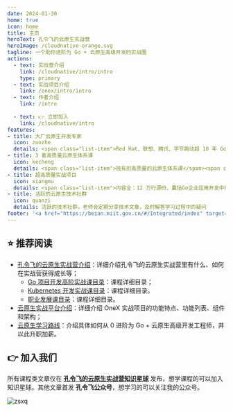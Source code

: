```yaml
---
date: 2024-01-30
home: true
icon: home
title: 主页
heroText: 孔令飞的云原生实战营
heroImage: /cloudnative-orange.svg
tagline: 一个助你进阶为 Go + 云原生高级开发的实战圈
actions:
  - text: 实战营介绍
    link: /cloudnative/intro/intro
    type: primary
  - text: 实战项目介绍
    link: /onex/intro/intro
  - text: 作者介绍
    link: /intro
    
  - text: 👉 立即加入
    link: /cloudnative/intro
features:
- title: 大厂云原生开发专家
  icon: zuozhe
  details: <span class="list-item">Red Hat、联想、腾讯、字节跳动超 10 年 Go + 云原生开发经验</span><span class="list-item">2 本书，4 套网课的技术课程写作经验</span><span class="list-item">中国移动通信联合会专家级讲师</span><span class="list-item">2023 年机械工业出版社新锐作者</span><span class="list-item">多个国内外知名产品设计和开发经验</span><span class="list-item">一个为写课敢于放弃头发的人</span>
- title: 3 套高质量云原生体系课
  icon: kecheng
  details: <span class="list-item">独有的高质量的云原生体系课</span><span class="list-item">250节课，130万字的充足课程量</span><span class="list-item">Kubernetes 核心源码剖析</span><span class="list-item">大量的实战案例和源码</span><span class="list-item">职业发展辅导 + 面试辅导</span><span class="list-item">不定期的视频直播分享</span><span class="list-item">免费的 B 站视频课程</span>
- title: 超高质量实战项目
  icon: xiangmu
  details: <span class="list-item">内容全：12 万行源码，囊括Go企业应用开发中绝大部分功能点的企业级 Go 项目</span><span class="list-item">质量高：项目代码规范、质量高、功能全、易扩展</span><span class="list-item">模式全：命令式+声明式编程范式等</span<span class="list-item">架构先进：微型 Kubernetes 架构</span><span class="list-item">持续迭代：项目功能、质量会持续不断迭代</span><span class="list-item">持续更新：项目配套的实战营课程，会不断更新、加餐</span>
- title: 活跃的云原生技术社群
  icon: quanzi
  details: 活跃的技术社群，老师会定期分享技术文章，及时解答学习过程中的疑问
footer: '<a href="https://beian.miit.gov.cn/#/Integrated/index" target="_blank">备案号: 粤ICP备2024181276号</a >'
---
```


## :star: 推荐阅读 

- [孔令飞的云原生实战营介绍](/cloudnative/intro/intro)：详细介绍孔令飞的云原生实战营里有什么、如何在实战营获得成长等；
    - [Go 项目开发高阶实战课目录](/cloudnative/catalog/go)：课程详细目录；
    - [Kubernetes 开发实战课目录](/cloudnative/catalog/kubernetes)：课程详细目录。
    - [职业发展课目录](/cloudnative/catalog/career)：课程详细目录。
- [云原生实战平台介绍](/onex/intro/intro)：详细介绍 OneX 实战项目的功能特点、功能列表、组件和架构；
- [云原生学习路线](/learn/roadmap)：介绍具体如何从 0 进阶为 Go + 云原生高级开发工程师，并以此升职加薪。

## :point_right: 加入我们

所有课程类文章仅在 [**孔令飞的云原生实战营知识星球**](https://wx.zsxq.com/dweb2/index/group/51111128122414) 发布，想学课程的可以加入知识星球。其他文章首发 **孔令飞公众号**，想学习的可以关注我的公众号。

<img src="/images/contact/分享二维码.png" alt="zsxq" style="width:auto; height:auto;">
